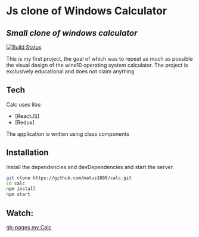 # Js clone of Windows Calculator
## _Small clone of windows calculator_


[![Build Status](https://travis-ci.org/joemccann/dillinger.svg?branch=master)](https://travis-ci.org/joemccann/dillinger)

This is my first project, the goal of which was to repeat as much as possible the visual design of the wine10 operating system calculator. The project is exclusively educational and does not claim anything

## Tech

Calc uses libs:

- [ReactJS] 
- [Redux]

The application is written using class components

## Installation

Install the dependencies and devDependencies and start the server.

```sh
git clone https://github.com/matus1888/calc.git
cd calc
npm install
npm start 
```

## Watch:
[gh-pages my Calc](https://matus1888.github.io/calc/)
